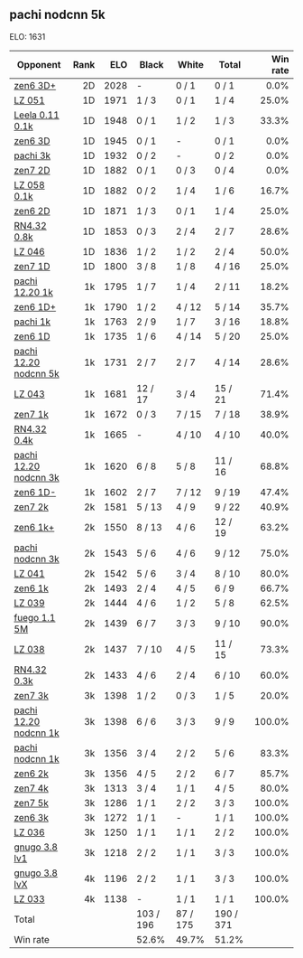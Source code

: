 ## pachi nodcnn 5k ##

ELO: 1631

Opponent | Rank | ELO | Black | White | Total | Win rate
---------|-----:|----:|-------|-------|-------|-------:
[zen6 3D+](zen6%203D+.md) | 2D | 2028 | - | 0 / 1 | 0 / 1 | 0.0%
[LZ 051](LZ%20051.md) | 1D | 1971 | 1 / 3 | 0 / 1 | 1 / 4 | 25.0%
[Leela 0.11 0.1k](Leela%200.11%200.1k.md) | 1D | 1948 | 0 / 1 | 1 / 2 | 1 / 3 | 33.3%
[zen6 3D](zen6%203D.md) | 1D | 1945 | 0 / 1 | - | 0 / 1 | 0.0%
[pachi 3k](pachi%203k.md) | 1D | 1932 | 0 / 2 | - | 0 / 2 | 0.0%
[zen7 2D](zen7%202D.md) | 1D | 1882 | 0 / 1 | 0 / 3 | 0 / 4 | 0.0%
[LZ 058 0.1k](LZ%20058%200.1k.md) | 1D | 1882 | 0 / 2 | 1 / 4 | 1 / 6 | 16.7%
[zen6 2D](zen6%202D.md) | 1D | 1871 | 1 / 3 | 0 / 1 | 1 / 4 | 25.0%
[RN4.32 0.8k](RN4.32%200.8k.md) | 1D | 1853 | 0 / 3 | 2 / 4 | 2 / 7 | 28.6%
[LZ 046](LZ%20046.md) | 1D | 1836 | 1 / 2 | 1 / 2 | 2 / 4 | 50.0%
[zen7 1D](zen7%201D.md) | 1D | 1800 | 3 / 8 | 1 / 8 | 4 / 16 | 25.0%
[pachi 12.20 1k](pachi%2012.20%201k.md) | 1k | 1795 | 1 / 7 | 1 / 4 | 2 / 11 | 18.2%
[zen6 1D+](zen6%201D+.md) | 1k | 1790 | 1 / 2 | 4 / 12 | 5 / 14 | 35.7%
[pachi 1k](pachi%201k.md) | 1k | 1763 | 2 / 9 | 1 / 7 | 3 / 16 | 18.8%
[zen6 1D](zen6%201D.md) | 1k | 1735 | 1 / 6 | 4 / 14 | 5 / 20 | 25.0%
[pachi 12.20 nodcnn 5k](pachi%2012.20%20nodcnn%205k.md) | 1k | 1731 | 2 / 7 | 2 / 7 | 4 / 14 | 28.6%
[LZ 043](LZ%20043.md) | 1k | 1681 | 12 / 17 | 3 / 4 | 15 / 21 | 71.4%
[zen7 1k](zen7%201k.md) | 1k | 1672 | 0 / 3 | 7 / 15 | 7 / 18 | 38.9%
[RN4.32 0.4k](RN4.32%200.4k.md) | 1k | 1665 | - | 4 / 10 | 4 / 10 | 40.0%
[pachi 12.20 nodcnn 3k](pachi%2012.20%20nodcnn%203k.md) | 1k | 1620 | 6 / 8 | 5 / 8 | 11 / 16 | 68.8%
[zen6 1D-](zen6%201D-.md) | 1k | 1602 | 2 / 7 | 7 / 12 | 9 / 19 | 47.4%
[zen7 2k](zen7%202k.md) | 2k | 1581 | 5 / 13 | 4 / 9 | 9 / 22 | 40.9%
[zen6 1k+](zen6%201k+.md) | 2k | 1550 | 8 / 13 | 4 / 6 | 12 / 19 | 63.2%
[pachi nodcnn 3k](pachi%20nodcnn%203k.md) | 2k | 1543 | 5 / 6 | 4 / 6 | 9 / 12 | 75.0%
[LZ 041](LZ%20041.md) | 2k | 1542 | 5 / 6 | 3 / 4 | 8 / 10 | 80.0%
[zen6 1k](zen6%201k.md) | 2k | 1493 | 2 / 4 | 4 / 5 | 6 / 9 | 66.7%
[LZ 039](LZ%20039.md) | 2k | 1444 | 4 / 6 | 1 / 2 | 5 / 8 | 62.5%
[fuego 1.1 5M](fuego%201.1%205M.md) | 2k | 1439 | 6 / 7 | 3 / 3 | 9 / 10 | 90.0%
[LZ 038](LZ%20038.md) | 2k | 1437 | 7 / 10 | 4 / 5 | 11 / 15 | 73.3%
[RN4.32 0.3k](RN4.32%200.3k.md) | 2k | 1433 | 4 / 6 | 2 / 4 | 6 / 10 | 60.0%
[zen7 3k](zen7%203k.md) | 3k | 1398 | 1 / 2 | 0 / 3 | 1 / 5 | 20.0%
[pachi 12.20 nodcnn 1k](pachi%2012.20%20nodcnn%201k.md) | 3k | 1398 | 6 / 6 | 3 / 3 | 9 / 9 | 100.0%
[pachi nodcnn 1k](pachi%20nodcnn%201k.md) | 3k | 1356 | 3 / 4 | 2 / 2 | 5 / 6 | 83.3%
[zen6 2k](zen6%202k.md) | 3k | 1356 | 4 / 5 | 2 / 2 | 6 / 7 | 85.7%
[zen7 4k](zen7%204k.md) | 3k | 1313 | 3 / 4 | 1 / 1 | 4 / 5 | 80.0%
[zen7 5k](zen7%205k.md) | 3k | 1286 | 1 / 1 | 2 / 2 | 3 / 3 | 100.0%
[zen6 3k](zen6%203k.md) | 3k | 1272 | 1 / 1 | - | 1 / 1 | 100.0%
[LZ 036](LZ%20036.md) | 3k | 1250 | 1 / 1 | 1 / 1 | 2 / 2 | 100.0%
[gnugo 3.8 lv1](gnugo%203.8%20lv1.md) | 3k | 1218 | 2 / 2 | 1 / 1 | 3 / 3 | 100.0%
[gnugo 3.8 lvX](gnugo%203.8%20lvX.md) | 4k | 1196 | 2 / 2 | 1 / 1 | 3 / 3 | 100.0%
[LZ 033](LZ%20033.md) | 4k | 1138 | - | 1 / 1 | 1 / 1 | 100.0%
Total | | | 103 / 196 | 87 / 175 | 190 / 371 | 
Win rate| | | 52.6% | 49.7% | 51.2% | 

